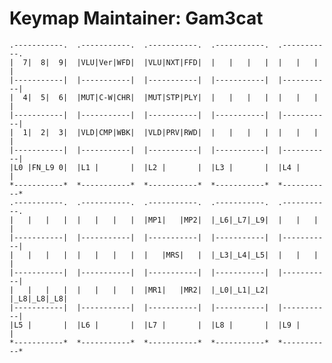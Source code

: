 Keymap Maintainer: Gam3cat
==============================================================================
    .-----------.  .-----------.  .-----------.  .-----------.  .-----------.
    |  7|  8|  9|  |VLU|Ver|WFD|  |VLU|NXT|FFD|  |   |   |   |  |   |   |   |
    |-----------|  |-----------|  |-----------|  |-----------|  |-----------|
    |  4|  5|  6|  |MUT|C-W|CHR|  |MUT|STP|PLY|  |   |   |   |  |   |   |   |
    |-----------|  |-----------|  |-----------|  |-----------|  |-----------|
    |  1|  2|  3|  |VLD|CMP|WBK|  |VLD|PRV|RWD|  |   |   |   |  |   |   |   |
    |-----------|  |-----------|  |-----------|  |-----------|  |-----------|
    |L0 |FN_L9 0|  |L1 |       |  |L2 |       |  |L3 |       |  |L4 |       |
    *-----------*  *-----------*  *-----------*  *-----------*  *-----------*
    .-----------.  .-----------.  .-----------.  .-----------.  .-----------.
    |   |   |   |  |   |   |   |  |MP1|   |MP2|  |_L6|_L7|_L9|  |   |   |   |
    |-----------|  |-----------|  |-----------|  |-----------|  |-----------|
    |   |   |   |  |   |   |   |  |   |MRS|   |  |_L3|_L4|_L5|  |   |   |   |
    |-----------|  |-----------|  |-----------|  |-----------|  |-----------|
    |   |   |   |  |   |   |   |  |MR1|   |MR2|  |_L0|_L1|_L2|  |_L8|_L8|_L8|
    |-----------|  |-----------|  |-----------|  |-----------|  |-----------|
    |L5 |       |  |L6 |       |  |L7 |       |  |L8 |       |  |L9 |       |
    *-----------*  *-----------*  *-----------*  *-----------*  *-----------*
